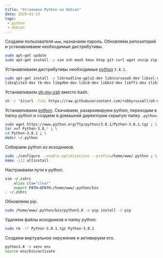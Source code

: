 ```yaml
---
title: "Установка Python на Debian"
date: 2020-01-13
tags:
 - python
 - debian 
---
```

Создаем пользователя `www`, назначаем пароль.
Обновляем репозиторий и устанавливаем необходимые дистрибутивы.
```sh
sudo apt-get update
sudo apt-get install -y vim zsh mosh tmux htop git curl wget unzip zip gcc build-essential make
```
Устанавливаем дистрибутивы необходимые [python] `3.8.1`.
```sh
sudo apt-get install -y libreadline-gplv2-dev libncursesw5-dev libssl-dev \
libsqlite3-dev tk-dev libgdbm-dev libc6-dev libbz2-dev libffi-dev zlib1g-dev
```
Устанавливаем [oh-my-zsh](https://github.com/robbyrussell/oh-my-zsh) вместо bash.
```sh
sh -c "$(curl -fsSL https://raw.githubusercontent.com/robbyrussell/oh-my-zsh/master/tools/install.sh)"
``` 
Устанавливаем [python]. Скачиваем, разархивируем python, переходим в папку python и создаем в домашней директории скрытую папку `.python`.
```sh
sudo wget https://www.python.org/ftp/python/3.8.1/Python-3.8.1.tgz ; \
tar xvf Python-3.8.* ; \
cd Python-3.8.1 ; \
mkdir ~/.python
```
Собираем python из исходников.
```sh
sudo ./configure --enable-optimizations --prefix=/home/www/.python ; \
make -j12 altinstall
```
Настраиваем пути к python.
```sh
vim ~/.zshrc
	alias cls="clear"
	export PATH=$PATH:/home/www/.python/bin
. ~/.zshrc
```
Обновляем pip.
```sh
sudo /home/www/.python/bin/python3.8 -m pip install -U pip
```
Удаляем файлы исходников и папку python.
```sh
sudo rm -rf Python-3.8.1.tgz Python-3.8.1
```
Создаем виртуальное окружение и активируем его.
```sh
python3.8 -m venv env
source env/bin/activate
```
[python]: <https://www.python.org>
